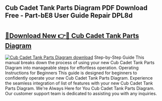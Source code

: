 ## Cub Cadet Tank Parts Diagram PDF Download Free - Part-bE8 User Guide Repair DPL8d

# <h2><a href="http://dflguv.blite.top/?on=Cub+Cadet+Tank+Parts+Diagram">🔗Download New 👉🔴 Cub Cadet Tank Parts Diagram</a></h2>

[![Cub Cadet Tank Parts Diagram download](https://i.imgur.com/lujVjoI.png)](http://dflguv.blite.top/?on=Cub+Cadet+Tank+Parts+Diagram)
Step-by-Step Guide This manual breaks down the process of using your new Cub Cadet Tank Parts Diagram into manageable steps for effortless operation. Operating Instructions for Beginners This guide is designed for beginners to confidently operate your new Cub Cadet Tank Parts Diagram. Experience the seamless integration of list of features with your new Cub Cadet Tank Parts Diagram. We're Always Here for You Cub Cadet Tank Parts Diagram. Our customer support team is dedicated to assisting you with any inquiries.
